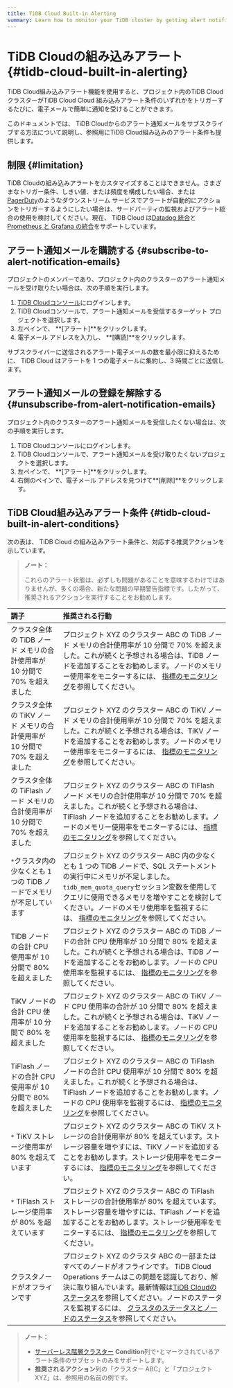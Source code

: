 ```yaml
---
title: TiDB Cloud Built-in Alerting
summary: Learn how to monitor your TiDB cluster by getting alert notification emails from TiDB Cloud.
---
```


# TiDB Cloudの組み込みアラート {#tidb-cloud-built-in-alerting}

TiDB Cloud組み込みアラート機能を使用すると、プロジェクト内のTiDB CloudクラスターがTiDB Cloud Cloud 組み込みアラート条件のいずれかをトリガーするたびに、電子メールで簡単に通知を受けることができます。

このドキュメントでは、 TiDB Cloudからのアラート通知メールをサブスクライブする方法について説明し、参照用にTiDB Cloud組み込みのアラート条件も提供します。

## 制限 {#limitation}

TiDB Cloudの組み込みアラートをカスタマイズすることはできません。さまざまなトリガー条件、しきい値、または頻度を構成したい場合、または[PagerDuty](https://www.pagerduty.com/docs/guides/datadog-integration-guide/)のようなダウンストリーム サービスでアラートが自動的にアクションをトリガーするようにしたい場合は、サードパーティの監視およびアラート統合の使用を検討してください。現在、 TiDB Cloud は[Datadog 統合](/tidb-cloud/monitor-datadog-integration.md)と[Prometheus と Grafana の統合](/tidb-cloud/monitor-prometheus-and-grafana-integration.md)をサポートしています。

## アラート通知メールを購読する {#subscribe-to-alert-notification-emails}

プロジェクトのメンバーであり、プロジェクト内のクラスターのアラート通知メールを受け取りたい場合は、次の手順を実行します。

1.  [TiDB Cloudコンソール](https://tidbcloud.com/)にログインします。
2.  TiDB Cloudコンソールで、アラート通知メールを受信するターゲット プロジェクトを選択します。
3.  左ペインで、 **[アラート]**をクリックします。
4.  電子メール アドレスを入力し、 **[購読]**をクリックします。

サブスクライバーに送信されるアラート電子メールの数を最小限に抑えるために、 TiDB Cloud はアラートを 1 つの電子メールに集約し、3 時間ごとに送信します。

## アラート通知メールの登録を解除する {#unsubscribe-from-alert-notification-emails}

プロジェクト内のクラスターのアラート通知メールを受信したくない場合は、次の手順を実行します。

1.  TiDB Cloudコンソールにログインします。
2.  TiDB Cloudコンソールで、アラート通知メールを受け取りたくないプロジェクトを選択します。
3.  左ペインで、 **[アラート]**をクリックします。
4.  右側のペインで、電子メール アドレスを見つけて**[削除]**をクリックします。

## TiDB Cloud組み込みアラート条件 {#tidb-cloud-built-in-alert-conditions}

次の表は、 TiDB Cloud の組み込みアラート条件と、対応する推奨アクションを示しています。

> **ノート：**
>
> これらのアラート状態は、必ずしも問題があることを意味するわけではありませんが、多くの場合、新たな問題の早期警告指標です。したがって、推奨されるアクションを実行することをお勧めします。

| 調子                                               | 推奨される行動                                                                                                                                                                                                                                                                              |
| :----------------------------------------------- | :----------------------------------------------------------------------------------------------------------------------------------------------------------------------------------------------------------------------------------------------------------------------------------- |
| クラスタ全体の TiDB ノード メモリの合計使用率が 10 分間で 70% を超えました    | プロジェクト XYZ のクラスター ABC の TiDB ノード メモリの合計使用率が 10 分間で 70% を超えました。これが続くと予想される場合は、TiDB ノードを追加することをお勧めします。ノードのメモリー使用率をモニターするには、 [指標のモニタリング](/tidb-cloud/monitor-tidb-cluster.md#monitoring-metrics)を参照してください。                                                                              |
| クラスタ全体の TiKV ノード メモリの合計使用率が 10 分間で 70% を超えました    | プロジェクト XYZ のクラスター ABC の TiKV ノード メモリの合計使用率が 10 分間で 70% を超えました。これが続くと予想される場合は、TiKV ノードを追加することをお勧めします。ノードのメモリー使用率をモニターするには、 [指標のモニタリング](/tidb-cloud/monitor-tidb-cluster.md#monitoring-metrics)を参照してください。                                                                              |
| クラスタ全体の TiFlash ノード メモリの合計使用率が 10 分間で 70% を超えました | プロジェクト XYZ のクラスター ABC の TiFlash ノード メモリの合計使用率が 10 分間で 70% を超えました。これが続くと予想される場合は、TiFlash ノードを追加することをお勧めします。ノードのメモリー使用率をモニターするには、 [指標のモニタリング](/tidb-cloud/monitor-tidb-cluster.md#monitoring-metrics)を参照してください。                                                                        |
| `*`クラスタ内の少なくとも 1 つの TiDB ノードでメモリが不足しています         | プロジェクト XYZ のクラスター ABC 内の少なくとも 1 つの TiDB ノードで、SQL ステートメントの実行中にメモリが不足しました。 `tidb_mem_quota_query`セッション変数を使用してクエリに使用できるメモリを増やすことを検討してください。ノードのメモリ使用率を監視するには、 [指標のモニタリング](/tidb-cloud/monitor-tidb-cluster.md#monitoring-metrics)を参照してください。                                              |
| TiDB ノードの合計 CPU 使用率が 10 分間で 80% を超えました           | プロジェクト XYZ のクラスター ABC の TiDB ノードの合計 CPU 使用率が 10 分間で 80% を超えました。これが続くと予想される場合は、TiDB ノードを追加することをお勧めします。ノードの CPU 使用率を監視するには、 [指標のモニタリング](/tidb-cloud/monitor-tidb-cluster.md#monitoring-metrics)を参照してください。                                                                              |
| TiKV ノードの合計 CPU 使用率が 10 分間で 80% を超えました           | プロジェクト XYZ のクラスター ABC の TiKV ノード CPU 使用率の合計が 10 分間で 80% を超えました。これが続くと予想される場合は、TiKV ノードを追加することをお勧めします。ノードの CPU 使用率を監視するには、 [指標のモニタリング](/tidb-cloud/monitor-tidb-cluster.md#monitoring-metrics)を参照してください。                                                                              |
| TiFlash ノードの合計 CPU 使用率が 10 分間で 80% を超えました        | プロジェクト XYZ のクラスター ABC の TiFlash ノードの合計 CPU 使用率が 10 分間で 80% を超えました。これが続くと予想される場合は、TiFlash ノードを追加することをお勧めします。ノードの CPU 使用率を監視するには、 [指標のモニタリング](/tidb-cloud/monitor-tidb-cluster.md#monitoring-metrics)を参照してください。                                                                        |
| `*` TiKV ストレージ使用率が 80% を超えています                   | プロジェクト XYZ のクラスター ABC の TiKV ストレージの合計使用率が 80% を超えています。ストレージ容量を増やすには、TiKV ノードを追加することをお勧めします。ストレージ使用率をモニターするには、 [指標のモニタリング](/tidb-cloud/monitor-tidb-cluster.md#monitoring-metrics)を参照してください。                                                                                          |
| `*` TiFlash ストレージ使用率が 80% を超えています                | プロジェクト XYZ のクラスター ABC の TiFlash ストレージの合計使用率が 80% を超えています。ストレージ容量を増やすには、TiFlash ノードを追加することをお勧めします。ストレージ使用率をモニターするには、 [指標のモニタリング](/tidb-cloud/monitor-tidb-cluster.md#monitoring-metrics)を参照してください。                                                                                    |
| クラスタノードがオフラインです                                  | プロジェクト XYZ のクラスタ ABC の一部またはすべてのノードがオフラインです。 TiDB Cloud Operations チームはこの問題を認識しており、解決に取り組んでいます。最新情報は[TiDB Cloudのステータス](https://status.tidbcloud.com/)を参照してください。ノードのステータスを監視するには、 [クラスタのステータスとノードのステータス](/tidb-cloud/monitor-tidb-cluster.md#cluster-status-and-node-status)を参照してください。 |

> **ノート：**
>
> -   [サーバーレス階層クラスター](/tidb-cloud/select-cluster-tier.md#serverless-tier-beta) **Condition**列で`*`とマークされているアラート条件のサブセットのみをサポートします。
> -   **推奨されるアクション**列の「クラスター ABC」と「プロジェクト XYZ」は、参照用の名前の例です。
